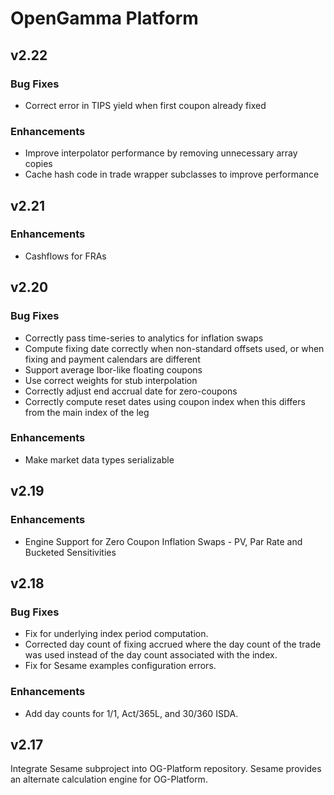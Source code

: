 # OpenGamma Platform

## v2.22

### Bug Fixes
* Correct error in TIPS yield when first coupon already fixed

### Enhancements

* Improve interpolator performance by removing unnecessary array copies
* Cache hash code in trade wrapper subclasses to improve performance

## v2.21

### Enhancements

* Cashflows for FRAs

## v2.20

### Bug Fixes

* Correctly pass time-series to analytics for inflation swaps
* Compute fixing date correctly when non-standard offsets used, or when fixing and payment calendars are different
* Support average Ibor-like floating coupons
* Use correct weights for stub interpolation
* Correctly adjust end accrual date for zero-coupons
* Correctly compute reset dates using coupon index when this differs from the main index of the leg

### Enhancements

* Make market data types serializable

## v2.19

### Enhancements

* Engine Support for Zero Coupon Inflation Swaps - PV, Par Rate and Bucketed Sensitivities

## v2.18

### Bug Fixes

* Fix for underlying index period computation.
* Corrected day count of fixing accrued where the day count of the trade was used instead of the day count associated with the index.
* Fix for Sesame examples configuration errors.

### Enhancements

* Add day counts for 1/1, Act/365L, and 30/360 ISDA.

## v2.17

Integrate Sesame subproject into OG-Platform repository. Sesame provides an alternate calculation engine for OG-Platform.
